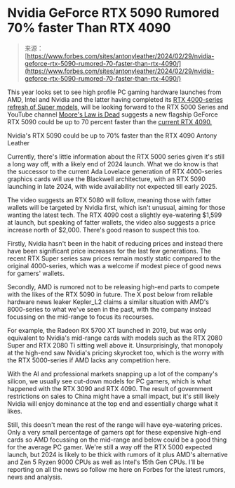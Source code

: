 <!--yml
category: 未分类
date: 2024-05-29 13:28:03
-->

# Nvidia GeForce RTX 5090 Rumored 70% faster Than RTX 4090

> 来源：[https://www.forbes.com/sites/antonyleather/2024/02/29/nvidia-geforce-rtx-5090-rumored-70-faster-than-rtx-4090/](https://www.forbes.com/sites/antonyleather/2024/02/29/nvidia-geforce-rtx-5090-rumored-70-faster-than-rtx-4090/)

This year looks set to see high profile PC gaming hardware launches from AMD, Intel and Nvidia and the latter having completed its [RTX 4000-series refresh of Super models](https://www.forbes.com/sites/antonyleather/2024/01/23/nvidia-geforce-rtx-4070-ti-super-review-best-graphics-card-of-2024/#:~:text=If%20DLSS%20is%20a%20consideration,the%20RTX%204070%20Ti%20Super. "https://www.forbes.com/sites/antonyleather/2024/01/23/nvidia-geforce-rtx-4070-ti-super-review-best-graphics-card-of-2024/#:~:text=If%20DLSS%20is%20a%20consideration,the%20RTX%204070%20Ti%20Super."), will be looking forward to the RTX 5000 Series and YouTube channel [Moore's Law is Dead](https://youtu.be/LIlQurmCOS4?si=XA1lk3TSo7SOS79x "https://youtu.be/LIlQurmCOS4?si=XA1lk3TSo7SOS79x") suggests a new flagship GeForce RTX 5090 could be up to 70 percent faster than the [current RTX 4090.](https://www.forbes.com/sites/antonyleather/2022/10/11/nvidia-geforce-rtx-4090-review-just-how-fast-is-it-in-games/ "https://www.forbes.com/sites/antonyleather/2022/10/11/nvidia-geforce-rtx-4090-review-just-how-fast-is-it-in-games/")

 <fbs-accordion>Nvidia's RTX 5090 could be up to 70% faster than the RTX 4090</fbs-accordion> Antony Leather

Currently, there's little information about the RTX 5000 series given it's still a long way off, with a likely end of 2024 launch. What we do know is that the successor to the current Ada Lovelace generation of RTX 4000-series graphics cards will use the Blackwell architecture, with an RTX 5090 launching in late 2024, with wide availability not expected till early 2025.

The video suggests an RTX 5080 will follow, meaning those with fatter wallets will be targeted by Nvidia first, which isn't unusual, aiming for those wanting the latest tech. The RTX 4090 cost a slightly eye-watering $1,599 at launch, but speaking of fatter wallets, the video also suggests a price increase north of $2,000\. There's good reason to suspect this too.

Firstly, Nvidia hasn't been in the habit of reducing prices and instead there have been significant price increases for the last few generations. The recent RTX Super series saw prices remain mostly static compared to the original 4000-series, which was a welcome if modest piece of good news for gamers' wallets.

<fbs-ad position="inread" progressive="" ad-id="article-0-inread" aria-hidden="true" role="presentation"></fbs-ad>

Secondly, AMD is rumored not to be releasing high-end parts to compete with the likes of the RTX 5090 in future. The X post below from reliable hardware news leaker Kepler_L2 claims a similar situation with AMD's 8000-series to what we've seen in the past, with the company instead focussing on the mid-range to focus its recourses.

For example, the Radeon RX 5700 XT launched in 2019, but was only equivalent to Nvidia's mid-range cards with models such as the RTX 2080 Super and RTX 2080 Ti sitting well above it. Unsurprisingly, that monopoly at the high-end saw Nvidia's pricing skyrocket too, which is the worry with the RTX 5000-series if AMD lacks any competition here.

With the AI and professional markets snapping up a lot of the company's silicon, we usually see cut-down models for PC gamers, which is what happened with the RTX 3090 and RTX 4090\. The result of government restrictions on sales to China might have a small impact, but it's still likely Nvidia will enjoy dominance at the top end and essentially charge what it likes.

Still, this doesn't mean the rest of the range will have eye-watering prices. Only a very small percentage of gamers opt for these expensive high-end cards so AMD focussing on the mid-range and below could be a good thing for the average PC gamer. We're still a way off the RTX 5000 expected launch, but 2024 is likely to be thick with rumors of it plus AMD's alternative and Zen 5 Ryzen 9000 CPUs as well as Intel's 15th Gen CPUs. I'll be reporting on all the news so follow me here on Forbes for the latest rumors, news and analysis.